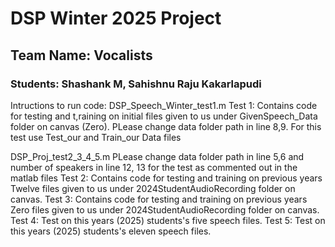 # DSP Winter 2025 Project

## Team Name: Vocalists
### Students: Shashank M, Sahishnu Raju Kakarlapudi

Intructions to run code:
DSP_Speech_Winter_test1.m
Test 1: Contains code for testing and t,raining on initial files given to us under GivenSpeech_Data folder on canvas (Zero).
PLease change data folder path in line 8,9.
For this test use Test_our and Train_our Data files

DSP_Proj_test2_3_4_5.m
PLease change data folder path in line 5,6 and number of speakers in line 12, 13 for the test as commented out in the matlab files
Test 2: Contains code for testing and training on previous years Twelve files given to us under 2024StudentAudioRecording folder on canvas.
Test 3: Contains code for testing and training on previous years Zero files given to us under 2024StudentAudioRecording folder on canvas.
Test 4: Test on this years (2025) students's five speech files.
Test 5: Test on this years (2025) students's eleven speech files.
